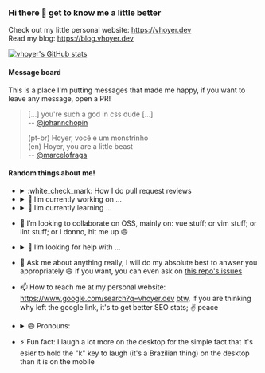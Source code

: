 ### Hi there 👋 get to know me a little better

Check out my little personal website: <https://vhoyer.dev><br>
Read my blog: <https://blog.vhoyer.dev>

[![vhoyer's GitHub stats](https://github-readme-stats.vercel.app/api?username=vhoyer&count_private=true&include_all_commits=true&show_icons=true&theme=tokyonight)](https://github.com/anuraghazra/github-readme-stats)

#### Message board

This is a place I'm putting messages that made me happy, if you want to leave any message, open a PR!

> [...] you're such a god in css dude [...] <br>
> -- [@johannchopin](https://github.com/johannchopin)
> 
> (pt-br) Hoyer, você é um monstrinho <br>
> (en) Hoyer, you are a little beast <br>
> -- [@marcelofraga](https://github.com/marcelofraga)

#### Random things about me!

- <details><summary>:white_check_mark:  How I do pull request reviews</summary>

  I have a system of tags, I mostyle begin all my comments on a review with `(tag)`, while tag can be:

  <dl>
  <dt><code>(resolvable)</code></dt>
    <dd>for silly comments where I just wanna point something funny with the author</dd>
  <dt><code>(optional)</code></dt>
    <dd>things I think are somewhat relevant and I really would do if I was the author, but I won't block the PR because of them</dd>
  <dt><code>(question)</code></dt>
    <dd>for questions, I will totally block the PR if you don't anwser my questions :joy: mostly because sometimes a question is intended to be more acertive on a <code>(important)</code>, but I will not request changes, because there is no request in a question, right?</dd>
  <dt><code>(important)</code></dt>
    <dd>Absolutely important, I think the user experience will be damaged if this goes to production: or the site will break, or the performance will suffer, or the accessibility is broken, or I think this is gonna lower maintenability of the code in the future</dd>
  <dt><code>sometimes I don't add any tag at all</code></dt>
    <dd>in those cases, treat the comment as slightly more important than a `optional` but way less than `important`</dd>
  </dl>
  </details>

- <details><summary>🔭 I’m currently working on ...</summary>
  
  - ctrl-money: [app](http://ctrlmoney.web.app/), [repo](https://github.com/money-ctrl/react-client)
  - pong.js: it's kinda a proto game engine [repo](https://github.com/vhoyer/pong.js) (plus a pong clone)
  - nwsp: a starting point to anyone wanting to play around with npm+ecosystems (something I found very daunting when I first started): check [this repo out](https://github.com/vhoyer/nwsp), it is also a github template.
  
  </details>
  
- <details><summary>🌱 I’m currently learning ...</summary>
  
  - music theory/piano (I want to learn how to sight read music sheets :smile:)
  - japanese
  - how to use twitter
  
  </details>
  
- 👯 I’m looking to collaborate on OSS, mainly on: vue stuff; or vim stuff; or lint stuff; or I donno, hit me up :smile:
- <details><summary>🤔 I’m looking for help with ...</summary>
  
  - my side project [timedReport](https://github.com/vhoyer/timedReport/) which real people use, but the code is shitty
  
  </details>
  
- 💬 Ask me about anything really, I will do my absolute best to anwser you appropriately :smile: if you want, you can even ask on [this repo's issues](https://github.com/vhoyer/vhoyer/issues)

- 📫 How to reach me at my personal website: https://www.google.com/search?q=vhoyer.dev <abbr title="by the way">btw</abbr>, if you are thinking why left the google link, it's to get better SEO stats; :v: peace

- <details><summary>😄 Pronouns:</summary>
  
  - he/him/his (English)
  - ele/dele (português)
  - 彼?/彼の? :joy: :shrug: ~donno japanese good enough yet to know if this is a thing, whatever~ (日本語)
  
  </details>
  
- ⚡ Fun fact: I laugh a lot more on the desktop for the simple fact that it's esier to hold the "k" key to laugh (it's a Brazilian thing) on the desktop than it is on the mobile
